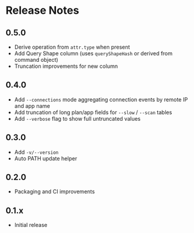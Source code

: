 # Release Notes

## 0.5.0

- Derive operation from `attr.type` when present
- Add Query Shape column (uses `queryShapeHash` or derived from command object)
- Truncation improvements for new column

## 0.4.0

- Add `--connections` mode aggregating connection events by remote IP and app name
- Add truncation of long plan/app fields for `--slow` / `--scan` tables
- Add `--verbose` flag to show full untruncated values

## 0.3.0

- Add `-v/--version`
- Auto PATH update helper

## 0.2.0

- Packaging and CI improvements

## 0.1.x

- Initial release
